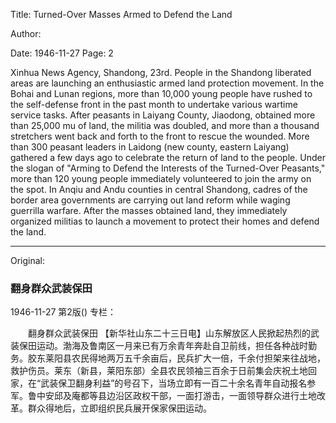 Title: Turned-Over Masses Armed to Defend the Land

Author:

Date: 1946-11-27
Page: 2

Xinhua News Agency, Shandong, 23rd. People in the Shandong liberated areas are launching an enthusiastic armed land protection movement. In the Bohai and Lunan regions, more than 10,000 young people have rushed to the self-defense front in the past month to undertake various wartime service tasks. After peasants in Laiyang County, Jiaodong, obtained more than 25,000 mu of land, the militia was doubled, and more than a thousand stretchers went back and forth to the front to rescue the wounded. More than 300 peasant leaders in Laidong (new county, eastern Laiyang) gathered a few days ago to celebrate the return of land to the people. Under the slogan of "Arming to Defend the Interests of the Turned-Over Peasants," more than 120 young people immediately volunteered to join the army on the spot. In Anqiu and Andu counties in central Shandong, cadres of the border area governments are carrying out land reform while waging guerrilla warfare. After the masses obtained land, they immediately organized militias to launch a movement to protect their homes and defend the land.



<hr /> 

Original: 


### 翻身群众武装保田

1946-11-27
第2版()
专栏：

　　翻身群众武装保田
    【新华社山东二十三日电】山东解放区人民掀起热烈的武装保田运动。渤海及鲁南区一月来已有万余青年奔赴自卫前线，担任各种战时勤务。胶东莱阳县农民得地两万五千余亩后，民兵扩大一倍，千余付担架来往战地，救护伤员。莱东（新县，莱阳东部）全县农民领袖三百余于日前集会庆祝土地回家，在“武装保卫翻身利益”的号召下，当场立即有一百二十余名青年自动报名参军。鲁中安邱及庵都等县边沿区政权干部，一面打游击，一面领导群众进行土地改革。群众得地后，立即组织民兵展开保家保田运动。
